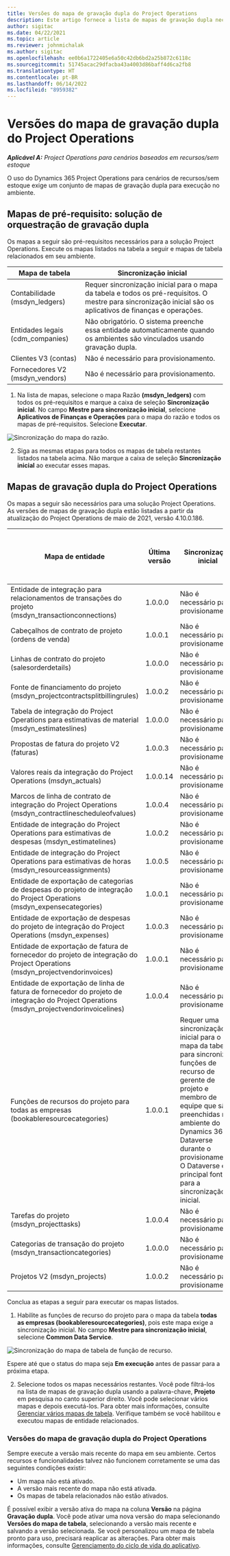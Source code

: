 ```yaml
---
title: Versões do mapa de gravação dupla do Project Operations
description: Este artigo fornece a lista de mapas de gravação dupla necessários para o Dynamics 365 Project Operations.
author: sigitac
ms.date: 04/22/2021
ms.topic: article
ms.reviewer: johnmichalak
ms.author: sigitac
ms.openlocfilehash: ee0b6a1722405e6a50c42db6bd2a25b872c6118c
ms.sourcegitcommit: 51745acac29dfacba43a4003d86baff4d6ca2fb8
ms.translationtype: HT
ms.contentlocale: pt-BR
ms.lasthandoff: 06/14/2022
ms.locfileid: "8959382"
---
```

# <a name="project-operations-dual-write-map-versions"></a>Versões do mapa de gravação dupla do Project Operations

_**Aplicável A:** Project Operations para cenários baseados em recursos/sem estoque_

O uso do Dynamics 365 Project Operations para cenários de recursos/sem estoque exige um conjunto de mapas de gravação dupla para execução no ambiente. 

## <a name="prerequisite-maps-dual-write-orchestration-solution"></a>Mapas de pré-requisito: solução de orquestração de gravação dupla

Os mapas a seguir são pré-requisitos necessários para a solução Project Operations. Execute os mapas listados na tabela a seguir e mapas de tabela relacionados em seu ambiente.

| Mapa de tabela | Sincronização inicial |
| --- | --- |
| Contabilidade (msdyn_ledgers) | Requer sincronização inicial para o mapa da tabela e todos os pré-requisitos. O mestre para sincronização inicial são os aplicativos de finanças e operações. |
| Entidades legais (cdm_companies) | Não obrigatório. O sistema preenche essa entidade automaticamente quando os ambientes são vinculados usando gravação dupla. |
| Clientes V3 (contas) | Não é necessário para provisionamento. |
| Fornecedores V2 (msdyn_vendors) | Não é necessário para provisionamento. |

1. Na lista de mapas, selecione o mapa Razão **(msdyn\_ledgers)** com todos os pré-requisitos e marque a caixa de seleção **Sincronização inicial**. No campo **Mestre para sincronização inicial**, selecione **Aplicativos de Finanças e Operações** para o mapa do razão e todos os mapas de pré-requisitos. Selecione **Executar**.

![Sincronização do mapa do razão.](media/DW6.png)

2. Siga as mesmas etapas para todos os mapas de tabela restantes listados na tabela acima. Não marque a caixa de seleção **Sincronização inicial** ao executar esses mapas.

## <a name="project-operations-dual-write-maps"></a>Mapas de gravação dupla do Project Operations

Os mapas a seguir são necessários para uma solução Project Operations. As versões de mapas de gravação dupla estão listadas a partir da atualização do Project Operations de maio de 2021, versão 4.10.0.186.

| Mapa de entidade | Última versão | Sincronização inicial | Versão obrigatória do Dynamics 365 Finance |
| --- | --- | --- | --- |
| Entidade de integração para relacionamentos de transações do projeto (msdyn\_transactionconnections) | 1.0.0.0 | Não é necessário para provisionamento. ||
| Cabeçalhos de contrato de projeto (ordens de venda) | 1.0.0.1 | Não é necessário para provisionamento. ||
| Linhas de contrato do projeto (salesorderdetails) | 1.0.0.0 | Não é necessário para provisionamento. ||
| Fonte de financiamento do projeto (msdyn_projectcontractsplitbillingrules) | 1.0.0.2 | Não é necessário para provisionamento. ||
| Tabela de integração do Project Operations para estimativas de material (msdyn\_estimateslines) | 1.0.0.0 | Não é necessário para provisionamento. ||
| Propostas de fatura do projeto V2 (faturas) | 1.0.0.3 | Não é necessário para provisionamento. ||
| Valores reais da integração do Project Operations (msdyn_actuals) | 1.0.0.14 | Não é necessário para provisionamento. ||
| Marcos de linha de contrato de integração do Project Operations (msdyn_contractlinescheduleofvalues) | 1.0.0.4 | Não é necessário para provisionamento. ||
| Entidade de integração do Project Operations para estimativas de despesas (msdyn_estimatelines) | 1.0.0.2 | Não é necessário para provisionamento. ||
| Entidade de integração do Project Operations para estimativas de horas (msdyn_resourceassignments) | 1.0.0.5 | Não é necessário para provisionamento. ||
| Entidade de exportação de categorias de despesas do projeto de integração do Project Operations (msdyn_expensecategories) | 1.0.0.1 | Não é necessário para provisionamento. ||
| Entidade de exportação de despesas do projeto de integração do Project Operations (msdyn_expenses) | 1.0.0.3 | Não é necessário para provisionamento. ||
| Entidade de exportação de fatura de fornecedor do projeto de integração do Project Operations (msdyn_projectvendorinvoices) | 1.0.0.1 | Não é necessário para provisionamento. |10.0.26 ou posterior|
| Entidade de exportação de linha de fatura de fornecedor do projeto de integração do Project Operations (msdyn_projectvendorinvoicelines) | 1.0.0.4 | Não é necessário para provisionamento. | 10.0.26 ou posterior |
| Funções de recursos do projeto para todas as empresas (bookableresourcecategories) | 1.0.0.1 | Requer uma sincronização inicial para o mapa da tabela para sincronizar funções de recurso de gerente de projeto e membro de equipe que são preenchidas no ambiente do Dynamics 365 Dataverse durante o provisionamento. O Dataverse é a principal fonte para a sincronização inicial. ||
| Tarefas do projeto (msdyn_projecttasks) | 1.0.0.4 | Não é necessário para provisionamento. ||
| Categorias de transação do projeto (msdyn_transactioncategories) | 1.0.0.0 | Não é necessário para provisionamento. ||
| Projetos V2 (msdyn_projects) | 1.0.0.2 | Não é necessário para provisionamento. ||

Conclua as etapas a seguir para executar os mapas listados.

1. Habilite as funções de recurso do projeto para o mapa da tabela **todas as empresas (bookableresourcecategories)**, pois este mapa exige a sincronização inicial. No campo **Mestre para sincronização inicial**, selecione **Common Data Service**. 

 ![Sincronização do mapa de tabela de função de recurso.](media/6ResourceInitialSync.jpg)

 Espere até que o status do mapa seja **Em execução** antes de passar para a próxima etapa.

2. Selecione todos os mapas necessários restantes. Você pode filtrá-los na lista de mapas de gravação dupla usando a palavra-chave, **Projeto** em pesquisa no canto superior direito. Você pode selecionar vários mapas e depois executá-los. Para obter mais informações, consulte [Gerenciar vários mapas de tabela](/dynamics365/fin-ops-core/dev-itpro/data-entities/dual-write/multiple-entity-maps). Verifique também se você habilitou e executou mapas de entidade relacionados.

### <a name="project-operations-dual-write-map-versions"></a>Versões do mapa de gravação dupla do Project Operations

Sempre execute a versão mais recente do mapa em seu ambiente. Certos recursos e funcionalidades talvez não funcionem corretamente se uma das seguintes condições existir:

- Um mapa não está ativado.
- A versão mais recente do mapa não está ativada. 
- Os mapas de tabela relacionados não estão ativados.

É possível exibir a versão ativa do mapa na coluna **Versão** na página **Gravação dupla**. Você pode ativar uma nova versão do mapa selecionando **Versões do mapa de tabela**, selecionando a versão mais recente e salvando a versão selecionada. Se você personalizou um mapa de tabela pronto para uso, precisará reaplicar as alterações. Para obter mais informações, consulte [Gerenciamento do ciclo de vida do aplicativo](/dynamics365/fin-ops-core/dev-itpro/data-entities/dual-write/app-lifecycle-management).
